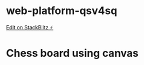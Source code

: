 # web-platform-qsv4sq

[Edit on StackBlitz ⚡️](https://stackblitz.com/edit/web-platform-qsv4sq)

# Chess board using canvas

